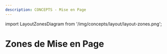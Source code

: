 ```yaml
---
description: CONCEPTS - Mise en Page
---
```


import LayoutZonesDiagram from '/img/concepts/layout/layout-zones.png';

# Zones de Mise en Page

<img src={LayoutZonesDiagram} alt=""/>
